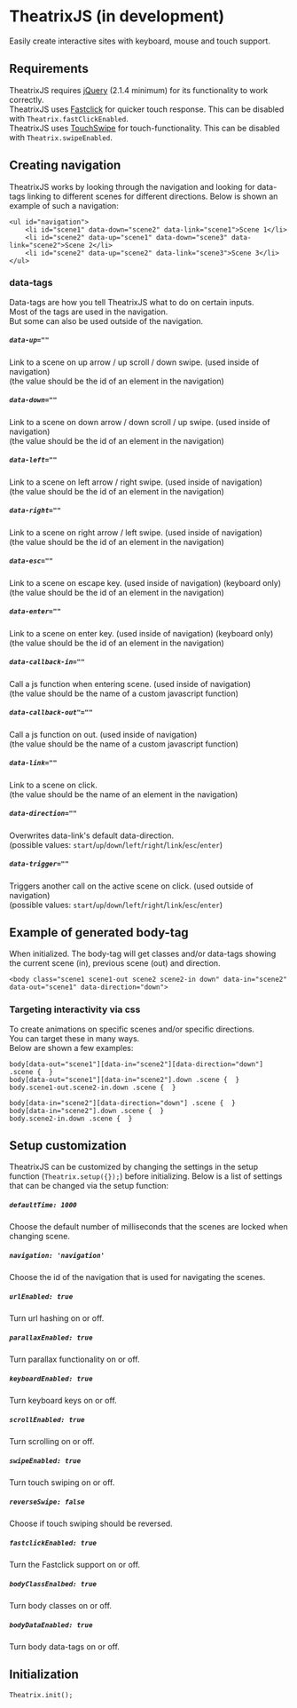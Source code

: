 # TheatrixJS (in development)
Easily create interactive sites with keyboard, mouse and touch support.


## Requirements
TheatrixJS requires [jQuery](https://jquery.com/) (2.1.4 minimum) for its functionality to work correctly.  
TheatrixJS uses [Fastclick](https://github.com/ftlabs/fastclick) for quicker touch response. This can be disabled with `Theatrix.fastClickEnabled`.  
TheatrixJS uses [TouchSwipe](https://github.com/mattbryson/TouchSwipe-Jquery-Plugin) for touch-functionality. This can be disabled with `Theatrix.swipeEnabled`.  


## Creating navigation
TheatrixJS works by looking through the navigation and looking for data-tags linking to different scenes for different directions. Below is shown an example of such a navigation:
```
<ul id="navigation">
	<li id="scene1" data-down="scene2" data-link="scene1">Scene 1</li>
	<li id="scene2" data-up="scene1" data-down="scene3" data-link="scene2">Scene 2</li>
	<li id="scene2" data-up="scene2" data-link="scene3">Scene 3</li>
</ul>
```

### data-tags
Data-tags are how you tell TheatrixJS what to do on certain inputs.  
Most of the tags are used in the navigation.  
But some can also be used outside of the navigation.


##### `data-up=""`
Link to a scene on up arrow / up scroll / down swipe. (used inside of navigation)  
(the value should be the id of an element in the navigation)


##### `data-down=""`
Link to a scene on down arrow / down scroll / up swipe. (used inside of navigation)  
(the value should be the id of an element in the navigation)


##### `data-left=""`
Link to a scene on left arrow / right swipe. (used inside of navigation)  
(the value should be the id of an element in the navigation)


##### `data-right=""`
Link to a scene on right arrow / left swipe. (used inside of navigation)  
(the value should be the id of an element in the navigation)


##### `data-esc=""`
Link to a scene on escape key. (used inside of navigation) (keyboard only)  
(the value should be the id of an element in the navigation)


##### `data-enter=""`
Link to a scene on enter key. (used inside of navigation) (keyboard only)  
(the value should be the id of an element in the navigation)


##### `data-callback-in=""`
Call a js function when entering scene. (used inside of navigation)  
(the value should be the name of a custom javascript function)


##### `data-callback-out"=""`
Call a js function on out. (used inside of navigation)  
(the value should be the name of a custom javascript function)


##### `data-link=""`
Link to a scene on click.  
(the value should be the name of an element in the navigation)


##### `data-direction=""`
Overwrites data-link's default data-direction.  
(possible values: `start`/`up`/`down`/`left`/`right`/`link`/`esc`/`enter`)


##### `data-trigger=""`
Triggers another call on the active scene on click. (used outside of navigation)  
(possible values: `start`/`up`/`down`/`left`/`right`/`link`/`esc`/`enter`)



## Example of generated body-tag
When initialized. The body-tag will get classes and/or data-tags showing the current scene (in), previous scene (out) and direction.
```
<body class="scene1 scene1-out scene2 scene2-in down" data-in="scene2" data-out="scene1" data-direction="down">
```  

### Targeting interactivity via css
To create animations on specific scenes and/or specific directions.  
You can target these in many ways.  
Below are shown a few examples:
```
body[data-out="scene1"][data-in="scene2"][data-direction="down"] .scene {  }
body[data-out="scene1"][data-in="scene2"].down .scene {  }
body.scene1-out.scene2-in.down .scene {  }
```
```
body[data-in="scene2"][data-direction="down"] .scene {  }
body[data-in="scene2"].down .scene {  }
body.scene2-in.down .scene {  }
```


## Setup customization
TheatrixJS can be customized by changing the settings in the setup function (`Theatrix.setup({});`) before initializing.
Below is a list of settings that can be changed via the setup function:

##### `defaultTime: 1000`
Choose the default number of milliseconds that the scenes are locked when changing scene.

##### `navigation: 'navigation'`
Choose the id of the navigation that is used for navigating the scenes.

##### `urlEnabled: true`
Turn url hashing on or off.

##### `parallaxEnabled: true`
Turn parallax functionality on or off.

##### `keyboardEnabled: true`
Turn keyboard keys on or off.

##### `scrollEnabled: true`
Turn scrolling on or off.

##### `swipeEnabled: true`
Turn touch swiping on or off.

##### `reverseSwipe: false`
Choose if touch swiping should be reversed.

##### `fastclickEnabled: true`
Turn the Fastclick support on or off.

##### `bodyClassEnalbed: true`
Turn body classes on or off.

##### `bodyDataEnabled: true`
Turn body data-tags on or off.

## Initialization
```
Theatrix.init();
```